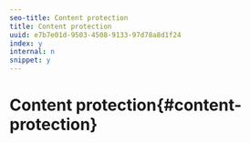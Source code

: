 ```yaml
---
seo-title: Content protection
title: Content protection
uuid: e7b7e01d-9503-4508-9133-97d78a8d1f24
index: y
internal: n
snippet: y
---
```


# Content protection{#content-protection}

